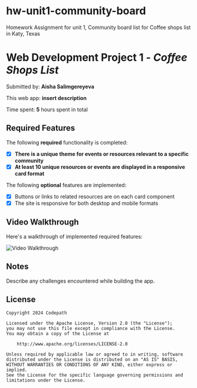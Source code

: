 # hw-unit1-community-board
Homework Assignment for unit 1, Community board list for Coffee shops list in Katy, Texas

# Web Development Project 1 - *Coffee Shops List*

Submitted by: **Aisha Salimgereyeva**

This web app: **insert description**

Time spent: **5** hours spent in total

## Required Features

The following **required** functionality is completed:

- [X] **There is a unique theme for events or resources relevant to a specific community**
- [X] **At least 10 unique resources or events are displayed in a responsive card format**

The following **optional** features are implemented:

- [X] Buttons or links to related resources are on each card component
- [X] The site is responsive for both desktop and mobile formats

## Video Walkthrough

Here's a walkthrough of implemented required features:

<img src='https://imgur.com/a/kNexO5c.gif' title='Video Walkthrough' width='' alt='Video Walkthrough' />


## Notes

Describe any challenges encountered while building the app.

## License

    Copyright 2024 Codepath

    Licensed under the Apache License, Version 2.0 (the "License");
    you may not use this file except in compliance with the License.
    You may obtain a copy of the License at

        http://www.apache.org/licenses/LICENSE-2.0

    Unless required by applicable law or agreed to in writing, software
    distributed under the License is distributed on an "AS IS" BASIS,
    WITHOUT WARRANTIES OR CONDITIONS OF ANY KIND, either express or implied.
    See the License for the specific language governing permissions and
    limitations under the License.
